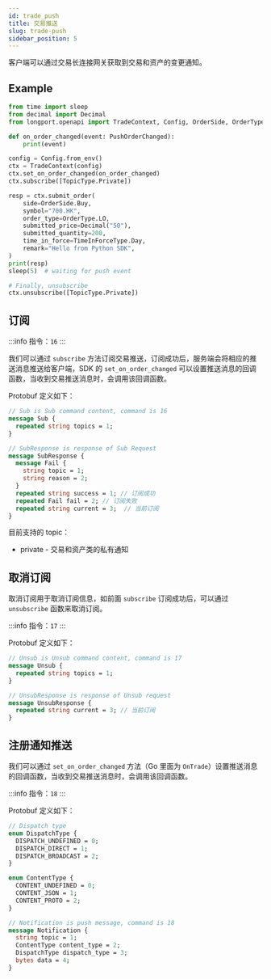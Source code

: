 ```yaml
---
id: trade_push
title: 交易推送
slug: trade-push
sidebar_position: 5
---
```


客户端可以通过交易长连接网关获取到交易和资产的变更通知。

## Example

```python
from time import sleep
from decimal import Decimal
from longport.openapi import TradeContext, Config, OrderSide, OrderType, TimeInForceType, PushOrderChanged, TopicType

def on_order_changed(event: PushOrderChanged):
    print(event)

config = Config.from_env()
ctx = TradeContext(config)
ctx.set_on_order_changed(on_order_changed)
ctx.subscribe([TopicType.Private])

resp = ctx.submit_order(
    side=OrderSide.Buy,
    symbol="700.HK",
    order_type=OrderType.LO,
    submitted_price=Decimal("50"),
    submitted_quantity=200,
    time_in_force=TimeInForceType.Day,
    remark="Hello from Python SDK",
)
print(resp)
sleep(5)  # waiting for push event

# Finally, unsubscribe
ctx.unsubscribe([TopicType.Private])
```

## 订阅

<SDKLinks title={false} module="trade" klass="TradeContext" method="subscribe" />

:::info
指令：`16`
:::

我们可以通过 `subscribe` 方法订阅交易推送，订阅成功后，服务端会将相应的推送消息推送给客户端，SDK 的 `set_on_order_changed` 可以设置推送消息的回调函数，当收到交易推送消息时，会调用该回调函数。

Protobuf 定义如下：

```protobuf
// Sub is Sub command content, command is 16
message Sub {
  repeated string topics = 1;
}

// SubResponse is response of Sub Request
message SubResponse {
  message Fail {
    string topic = 1;
    string reason = 2;
  }
  repeated string success = 1; // 订阅成功
  repeated Fail fail = 2; // 订阅失败
  repeated string current = 3;  // 当前订阅
}
```

目前支持的 topic：

- private - 交易和资产类的私有通知

## 取消订阅

取消订阅用于取消订阅信息，如前面 `subscribe` 订阅成功后，可以通过 `unsubscribe` 函数来取消订阅。

<SDKLinks title={false} module="trade" klass="TradeContext" method="unsubscribe" />

:::info
指令：`17`
:::

Protobuf 定义如下：

```protobuf
// Unsub is Unsub command content, command is 17
message Unsub {
  repeated string topics = 1;
}

// UnsubResponse is response of Unsub request
message UnsubResponse {
  repeated string current = 3; // 当前订阅
}
```

## 注册通知推送

我们可以通过 `set_on_order_changed` 方法（Go 里面为 `OnTrade`）设置推送消息的回调函数，当收到交易推送消息时，会调用该回调函数。

<SDKLinks title={false} module="trade" klass="TradeContext" method="set_on_order_changed" go="OnTrade" />

:::info
指令：`18`
:::

Protobuf 定义如下：

```protobuf
// Dispatch type
enum DispatchType {
  DISPATCH_UNDEFINED = 0;
  DISPATCH_DIRECT = 1;
  DISPATCH_BROADCAST = 2;
}

enum ContentType {
  CONTENT_UNDEFINED = 0;
  CONTENT_JSON = 1;
  CONTENT_PROTO = 2;
}

// Notification is push message, command is 18
message Notification {
  string topic = 1;
  ContentType content_type = 2;
  DispatchType dispatch_type = 3;
  bytes data = 4;
}
```
